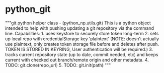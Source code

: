 # python_git

"""git python helper class - (python_np.utils.git)
This is a python object intended to help with pushing updating a git repository via the command line.
Capabilities:
	1. uses keystore to securely store token long-term
	2. sets up local repo with credentialStorage key 'plaintext'
		(NOTE: doesn't actually use plaintext, only creates
		token storage file before and deletes after push.
		TOKEN IS STORED IN KEYRING, User authentication will be required.)
	3. tracks current repository state (up to date, commit needed, etc) and
		keeps current with checked out branch/remote origin and other metadata.
	4. TODO: git.clone(repo_url)
	5. TODO: git.init(path)
"""
